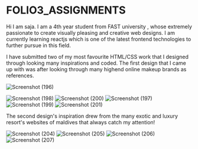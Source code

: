 # FOLIO3_ASSIGNMENTS

Hi I am saja. I am a 4th year student from FAST university , whose extremely passionate to create visually pleasing and creative web designs. I am currently learning reactjs which is one of the latest frontend technologies to further pursue in this field.

I have submitted two of my most favourite HTML/CSS work that I designed through looking many inspirations and coded.
The first design that I came up with was after looking through many highend online makeup brands as references.

![Screenshot (196)](https://user-images.githubusercontent.com/71625732/153620697-5105e2c9-a3ad-464e-b85c-756203bb26a0.png)

![Screenshot (198)](https://user-images.githubusercontent.com/71625732/153620769-61bb020f-be10-40ec-b9be-b1197b6f2b0c.png)
![Screenshot (200)](https://user-images.githubusercontent.com/71625732/153620784-396cb1a7-4941-465d-8ce3-6c5e185c39e8.png)
![Screenshot (197)](https://user-images.githubusercontent.com/71625732/153620801-8ab29b3c-3e71-45e1-8419-3d3235c267e1.png)
![Screenshot (199)](https://user-images.githubusercontent.com/71625732/153620820-cd12b474-925c-4028-b733-32be233fc0d4.png)
![Screenshot (201)](https://user-images.githubusercontent.com/71625732/153620836-65254811-c004-4eac-bc0e-57db72527583.png)

The second design's inspiration drew from the many exotic and luxury resort's websites of maldives that always catch my attention!

![Screenshot (204)](https://user-images.githubusercontent.com/71625732/153621585-1f01f4ab-5e86-47af-abf0-89b56ffd02ee.png)
![Screenshot (205)](https://user-images.githubusercontent.com/71625732/153621600-eb16fad7-54c0-463b-b4b4-ee493c988c35.png)
![Screenshot (206)](https://user-images.githubusercontent.com/71625732/153621606-e142f360-3578-405a-8cf3-8fcefbc0b24a.png)
![Screenshot (207)](https://user-images.githubusercontent.com/71625732/153621617-541eccb0-6a51-4bca-9aa9-003a7e67ca29.png)
